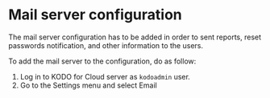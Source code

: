 # Mail server configuration

The mail server configuration has to be added in order to sent reports, reset passwords notification, and other information to the users. 

To add the mail  server to the configuration, do as follow:

1. Log in to KODO for Cloud server as `kodoadmin` user.
2. Go to the Settings menu and select Email 





